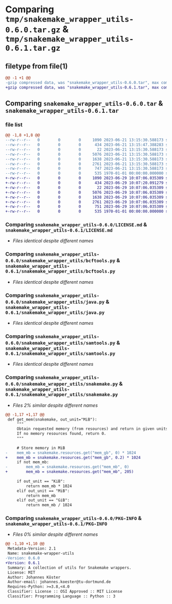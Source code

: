 # Comparing `tmp/snakemake_wrapper_utils-0.6.0.tar.gz` & `tmp/snakemake_wrapper_utils-0.6.1.tar.gz`

## filetype from file(1)

```diff
@@ -1 +1 @@
-gzip compressed data, was "snakemake_wrapper_utils-0.6.0.tar", max compression
+gzip compressed data, was "snakemake_wrapper_utils-0.6.1.tar", max compression
```

## Comparing `snakemake_wrapper_utils-0.6.0.tar` & `snakemake_wrapper_utils-0.6.1.tar`

### file list

```diff
@@ -1,8 +1,8 @@
--rw-r--r--   0        0        0     1090 2023-06-21 13:15:30.588173 snakemake_wrapper_utils-0.6.0/LICENSE.md
--rw-r--r--   0        0        0      434 2023-06-21 13:15:47.388283 snakemake_wrapper_utils-0.6.0/pyproject.toml
--rw-r--r--   0        0        0       22 2023-06-21 13:15:30.588173 snakemake_wrapper_utils-0.6.0/snakemake_wrapper_utils/__init__.py
--rw-r--r--   0        0        0     5076 2023-06-21 13:15:30.588173 snakemake_wrapper_utils-0.6.0/snakemake_wrapper_utils/bcftools.py
--rw-r--r--   0        0        0     1638 2023-06-21 13:15:30.588173 snakemake_wrapper_utils-0.6.0/snakemake_wrapper_utils/java.py
--rw-r--r--   0        0        0     2761 2023-06-21 13:15:30.588173 snakemake_wrapper_utils-0.6.0/snakemake_wrapper_utils/samtools.py
--rw-r--r--   0        0        0      747 2023-06-21 13:15:30.588173 snakemake_wrapper_utils-0.6.0/snakemake_wrapper_utils/snakemake.py
--rw-r--r--   0        0        0      535 1970-01-01 00:00:00.000000 snakemake_wrapper_utils-0.6.0/PKG-INFO
+-rw-r--r--   0        0        0     1090 2023-06-29 10:07:06.035309 snakemake_wrapper_utils-0.6.1/LICENSE.md
+-rw-r--r--   0        0        0      434 2023-06-29 10:07:20.091279 snakemake_wrapper_utils-0.6.1/pyproject.toml
+-rw-r--r--   0        0        0       22 2023-06-29 10:07:06.035309 snakemake_wrapper_utils-0.6.1/snakemake_wrapper_utils/__init__.py
+-rw-r--r--   0        0        0     5076 2023-06-29 10:07:06.035309 snakemake_wrapper_utils-0.6.1/snakemake_wrapper_utils/bcftools.py
+-rw-r--r--   0        0        0     1638 2023-06-29 10:07:06.035309 snakemake_wrapper_utils-0.6.1/snakemake_wrapper_utils/java.py
+-rw-r--r--   0        0        0     2761 2023-06-29 10:07:06.035309 snakemake_wrapper_utils-0.6.1/snakemake_wrapper_utils/samtools.py
+-rw-r--r--   0        0        0      751 2023-06-29 10:07:06.035309 snakemake_wrapper_utils-0.6.1/snakemake_wrapper_utils/snakemake.py
+-rw-r--r--   0        0        0      535 1970-01-01 00:00:00.000000 snakemake_wrapper_utils-0.6.1/PKG-INFO
```

### Comparing `snakemake_wrapper_utils-0.6.0/LICENSE.md` & `snakemake_wrapper_utils-0.6.1/LICENSE.md`

 * *Files identical despite different names*

### Comparing `snakemake_wrapper_utils-0.6.0/snakemake_wrapper_utils/bcftools.py` & `snakemake_wrapper_utils-0.6.1/snakemake_wrapper_utils/bcftools.py`

 * *Files identical despite different names*

### Comparing `snakemake_wrapper_utils-0.6.0/snakemake_wrapper_utils/java.py` & `snakemake_wrapper_utils-0.6.1/snakemake_wrapper_utils/java.py`

 * *Files identical despite different names*

### Comparing `snakemake_wrapper_utils-0.6.0/snakemake_wrapper_utils/samtools.py` & `snakemake_wrapper_utils-0.6.1/snakemake_wrapper_utils/samtools.py`

 * *Files identical despite different names*

### Comparing `snakemake_wrapper_utils-0.6.0/snakemake_wrapper_utils/snakemake.py` & `snakemake_wrapper_utils-0.6.1/snakemake_wrapper_utils/snakemake.py`

 * *Files 2% similar despite different names*

```diff
@@ -1,17 +1,17 @@
 def get_mem(snakemake, out_unit="MiB"):
     """
     Obtain requested memory (from resources) and return in given units.
     If no memory resources found, return 0.
     """
 
     # Store memory in MiB
-    mem_mb = snakemake.resources.get("mem_gb", 0) * 1024
+    mem_mb = snakemake.resources.get("mem_gb", 0.2) * 1024
     if not mem_mb:
-        mem_mb = snakemake.resources.get("mem_mb", 0)
+        mem_mb = snakemake.resources.get("mem_mb", 205)
 
     if out_unit == "KiB":
         return mem_mb * 1024
     elif out_unit == "MiB":
         return mem_mb
     elif out_unit == "GiB":
         return mem_mb / 1024
```

### Comparing `snakemake_wrapper_utils-0.6.0/PKG-INFO` & `snakemake_wrapper_utils-0.6.1/PKG-INFO`

 * *Files 0% similar despite different names*

```diff
@@ -1,10 +1,10 @@
 Metadata-Version: 2.1
 Name: snakemake-wrapper-utils
-Version: 0.6.0
+Version: 0.6.1
 Summary: A collection of utils for Snakemake wrappers.
 License: MIT
 Author: Johannes Köster
 Author-email: johannes.koester@tu-dortmund.de
 Requires-Python: >=3.8,<4.0
 Classifier: License :: OSI Approved :: MIT License
 Classifier: Programming Language :: Python :: 3
```

